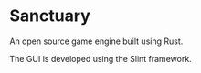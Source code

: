 # Sanctuary

An open source game engine built using Rust.

The GUI is developed using the Slint framework.
